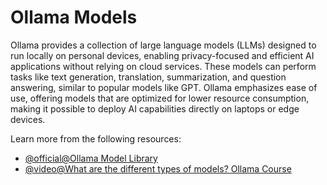 # Ollama Models

Ollama provides a collection of large language models (LLMs) designed to run locally on personal devices, enabling privacy-focused and efficient AI applications without relying on cloud services. These models can perform tasks like text generation, translation, summarization, and question answering, similar to popular models like GPT. Ollama emphasizes ease of use, offering models that are optimized for lower resource consumption, making it possible to deploy AI capabilities directly on laptops or edge devices.

Learn more from the following resources:

- [@official@Ollama Model Library](https://ollama.com/library)
- [@video@What are the different types of models? Ollama Course](https://www.youtube.com/watch?v=f4tXwCNP1Ac)